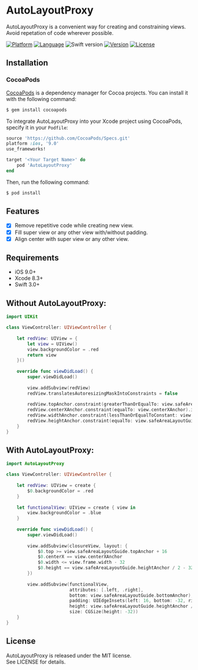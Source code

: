 # AutoLayoutProxy
AutoLayoutProxy is a convenient way for creating and constraining views. Avoid repetation of code wherever possible.

[![Platform](http://img.shields.io/badge/platform-ios-blue.svg?style=flat)](https://developer.apple.com/iphone/index.action)
[![Language](http://img.shields.io/badge/language-swift-brightgreen.svg?style=flat)](https://developer.apple.com/swift)
![Swift version](https://img.shields.io/badge/swift-5-orange.svg)
[![Version](https://img.shields.io/cocoapods/v/AutoLayoutProxy.svg?style=flat)](https://github.com/bibinjacobpulickal/AutoLayoutProxy)
[![License](http://img.shields.io/cocoapods/l/AutoLayoutProxy.svg?style=flat)](https://github.com/bibinjacobpulickal/AutoLayoutProxy/blob/master/LICENSE)

## Installation

### CocoaPods

[CocoaPods](https://cocoapods.org) is a dependency manager for Cocoa projects. You can install it with the following command:

```bash
$ gem install cocoapods
```

To integrate AutoLayoutProxy into your Xcode project using CocoaPods, specify it in your `Podfile`:

```ruby
source 'https://github.com/CocoaPods/Specs.git'
platform :ios, '9.0'
use_frameworks!

target '<Your Target Name>' do
    pod 'AutoLayoutProxy'
end
```

Then, run the following command:

```bash
$ pod install
```

## Features
- [x] Remove repetitive code while creating new view.
- [x] Fill super view or any other view with/without padding.
- [x] Align center with super view or any other view.

## Requirements

- iOS 9.0+
- Xcode 8.3+
- Swift 3.0+

Without AutoLayoutProxy:
-----

```swift
import UIKit

class ViewController: UIViewController {
    
    let redView: UIView = {
        let view = UIView()
        view.backgroundColor = .red
        return view
    }()
    
    override func viewDidLoad() {
        super.viewDidLoad()
        
        view.addSubview(redView)
        redView.translatesAutoresizingMaskIntoConstraints = false
        
        redView.topAnchor.constraint(greaterThanOrEqualTo: view.safeAreaLayoutGuide.topAnchor, constant: 16).isActive = true
        redView.centerXAnchor.constraint(equalTo: view.centerXAnchor).isActive = true
        redView.widthAnchor.constraint(lessThanOrEqualToConstant: view.frame.width - 32).isActive = true
        redView.heightAnchor.constraint(equalTo: view.safeAreaLayoutGuide.heightAnchor, multiplier: 0.5, constant: -32).isActive = true
    }
}
```

With AutoLayoutProxy:
-----

```swift
import AutoLayoutProxy

class ViewController: UIViewController {
    
    let redView: UIView = create {
        $0.backgroundColor = .red
    }
    
    let functionalView: UIView = create { view in
        view.backgroundColor = .blue
    }
    
    override func viewDidLoad() {
        super.viewDidLoad()
        
        view.addSubview(closureView, layout: {
            $0.top >= view.safeAreaLayoutGuide.topAnchor + 16
            $0.centerX == view.centerXAnchor
            $0.width <= view.frame.width - 32
            $0.height == view.safeAreaLayoutGuide.heightAnchor / 2 - 32
        })
        
        view.addSubview(functionalView,
                        attributes: [.left, .right],
                        bottom: view.safeAreaLayoutGuide.bottomAnchor),
                        padding: UIEdgeInsets(left: 16, bottom: -32, right: -16),
                        height: view.safeAreaLayoutGuide.heightAnchor / 2,
                        size: CGSize(height: -32))
    }
}
```

## License
AutoLayoutProxy is released under the MIT license.  
See LICENSE for details.
